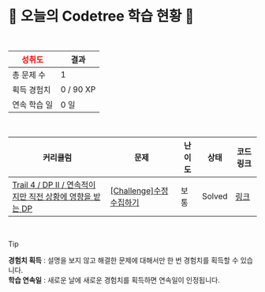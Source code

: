 # 🌲 오늘의 Codetree 학습 현황 🌲

<br />

| <span style="color:red;display:block;text-align:center;"> **성취도**</span> | 결과 |
|---|---|
| 총 문제 수 | 1 |
| 획득 경험치 | 0 / 90 XP |
| 연속 학습 일 | 0 일 |

<br />

|커리큘럼|문제|난이도|상태|코드 링크|
|---|---|---|---|---|
|[Trail 4 / DP II / 연속적이지만 직전 상황에 영향을 받는 DP](https://https://en.codetree.ai/trail-info/intermediate-low/)|[[Challenge]수정 수집하기](https://https://en.codetree.ai/trails/complete/curated-cards/challenge-collect-crystals/)|보통|Solved|[링크](https://github.com/yjh-1008/codetree-TILs/blob/main/250112/%EC%88%98%EC%A0%95%20%EC%88%98%EC%A7%91%ED%95%98%EA%B8%B0/collect-crystals.js)|


<br />

> [!TIP]
> **경험치 획득** : 설명을 보지 않고 해결한 문제에 대해서만 한 번 경험치를 획득할 수 있습니다.  
> **학습 연속일** : 새로운 날에 새로운 경험치를 획득하면 연속일이 인정됩니다.

